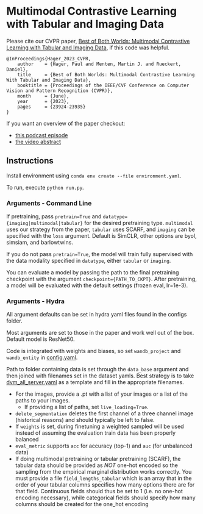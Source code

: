 # Multimodal Contrastive Learning with Tabular and Imaging Data

Please cite our CVPR paper, [Best of Both Worlds: Multimodal Contrastive Learning with Tabular and Imaging Data](https://arxiv.org/abs/2303.14080), if this code was helpful.

```
@InProceedings{Hager_2023_CVPR,
    author    = {Hager, Paul and Menten, Martin J. and Rueckert, Daniel},
    title     = {Best of Both Worlds: Multimodal Contrastive Learning With Tabular and Imaging Data},
    booktitle = {Proceedings of the IEEE/CVF Conference on Computer Vision and Pattern Recognition (CVPR)},
    month     = {June},
    year      = {2023},
    pages     = {23924-23935}
}
```

If you want an overview of the paper checkout:
- [this podcast episode](https://www.linkedin.com/posts/harpreetsahota204_deeplearning-cvpr2023-computervision-activity-7078096344346738688-m7-C?utm_source=share&utm_medium=member_desktop)
- [the video abstract](https://www.youtube.com/watch?v=iHVPSMEM6WM)


## Instructions

Install environment using `conda env create --file environment.yaml`. 

To run, execute `python run.py`.

### Arguments - Command Line

If pretraining, pass `pretrain=True` and `datatype={imaging|multimodal|tabular}` for the desired pretraining type. `multimodal` uses our strategy from the paper, `tabular` uses SCARF, and `imaging` can be specified with the `loss` argument. Default is SimCLR, other options are byol, simsiam, and barlowtwins.

If you do not pass `pretrain=True`, the model will train fully supervised with the data modality specified in `datatype`, either `tabular` or `imaging`.

You can evaluate a model by passing the path to the final pretraining checkpoint with the argument `checkpoint={PATH_TO_CKPT}`. After pretraining, a model will be evaluated with the default settings (frozen eval, lr=1e-3).

### Arguments - Hydra

All argument defaults can be set in hydra yaml files found in the configs folder.

Most arguments are set to those in the paper and work well out of the box. Default model is ResNet50.

Code is integrated with weights and biases, so set `wandb_project` and `wandb_entity` in [config.yaml](configs/config.yaml).

Path to folder containing data is set through the `data_base` argument and then joined with filenames set in the dataset yamls. Best strategy is to take [dvm_all_server.yaml](configs/dataset/dvm_all_server.yaml) as a template and fill in the appropriate filenames. 
- For the images, provide a .pt with a list of your images or a list of the paths to your images.
  - If providing a list of paths, set `live_loading=True`.
- `delete_segmentation` deletes the first channel of a three channel image (historical reasons) and should typically be left to false.
- If `weights` is set, during finetuning a weighted sampled will be used instead of assuming the evaluation train data has been properly balanced
- `eval_metric` supports `acc` for accuracy (top-1) and `auc` (for unbalanced data)
- If doing multimodal pretraining or tabular pretraining (SCARF), the tabular data should be provided as *NOT* one-hot encoded so the sampling from the empirical marginal distribution works correctly. You must provide a file `field_lengths_tabular` which is an array that in the order of your tabular columns specifies how many options there are for that field. Continuous fields should thus be set to 1 (i.e. no one-hot encoding necessary), while categorical fields should specify how many columns should be created for the one_hot encoding  

